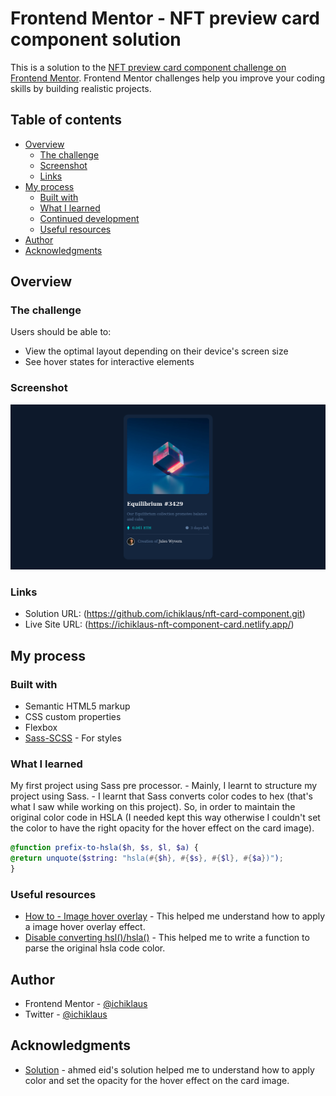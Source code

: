 # Frontend Mentor - NFT preview card component solution

This is a solution to the [NFT preview card component challenge on Frontend Mentor](https://www.frontendmentor.io/challenges/nft-preview-card-component-SbdUL_w0U). Frontend Mentor challenges help you improve your coding skills by building realistic projects. 

## Table of contents

- [Overview](#overview)
  - [The challenge](#the-challenge)
  - [Screenshot](#screenshot)
  - [Links](#links)
- [My process](#my-process)
  - [Built with](#built-with)
  - [What I learned](#what-i-learned)
  - [Continued development](#continued-development)
  - [Useful resources](#useful-resources)
- [Author](#author)
- [Acknowledgments](#acknowledgments)

## Overview

### The challenge

Users should be able to:

- View the optimal layout depending on their device's screen size
- See hover states for interactive elements

### Screenshot

![](./screenshot.png)

### Links

- Solution URL: (https://github.com/ichiklaus/nft-card-component.git)
- Live Site URL: (https://ichiklaus-nft-component-card.netlify.app/)

## My process

### Built with

- Semantic HTML5 markup
- CSS custom properties
- Flexbox
- [Sass-SCSS](https://sass-lang.com/) - For styles

### What I learned

My first project using Sass pre processor. 
    - Mainly, I learnt to structure my project using Sass.
    - I learnt that Sass converts color codes to hex (that's what I saw while working on this project). So, in order to maintain the original color code in HSLA (I needed kept this way otherwise I couldn't set the color to have the right opacity for the hover effect on the card image).

```scss
@function prefix-to-hsla($h, $s, $l, $a) {
@return unquote($string: "hsla(#{$h}, #{$s}, #{$l}, #{$a})");
}
```


### Useful resources

- [How to - Image hover overlay](https://www.w3schools.com/howto/howto_css_image_overlay.asp) - This helped me understand how to apply a image hover overlay effect.
- [Disable converting hsl()/hsla()](https://github.com/sass/sass/issues/469#issuecomment-77290544) - This helped me to write a function to parse the original hsla code color.

## Author

- Frontend Mentor - [@ichiklaus](https://www.frontendmentor.io/profile/ichiklaus)
- Twitter - [@ichiklaus](https://www.twitter.com/ichiklaus)

## Acknowledgments

- [Solution](https://www.frontendmentor.io/solutions/responsive-card-component-using-css-flexbox-tYnF3Eqcg) - ahmed eid's solution helped me to understand how to apply color and set the opacity for the hover effect on the card image.